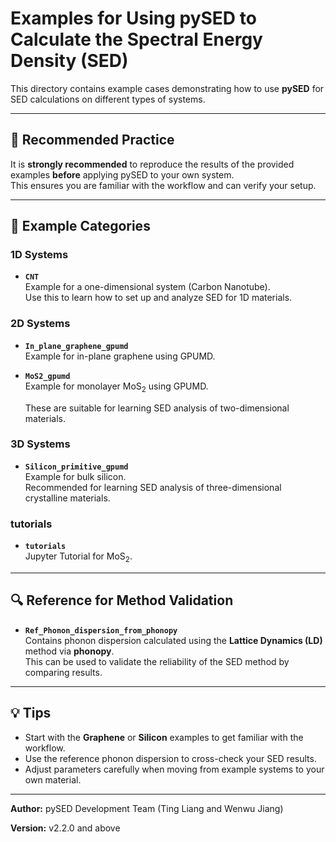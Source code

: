 # Examples for Using pySED to Calculate the Spectral Energy Density (SED)

This directory contains example cases demonstrating how to use **pySED** for SED calculations on different types of systems.

---

## 📌 Recommended Practice
It is **strongly recommended** to reproduce the results of the provided examples **before** applying pySED to your own system.  
This ensures you are familiar with the workflow and can verify your setup.

---

## 📂 Example Categories

### 1D Systems
- **`CNT`**  
  Example for a one-dimensional system (Carbon Nanotube).  
  Use this to learn how to set up and analyze SED for 1D materials.

### 2D Systems
- **`In_plane_graphene_gpumd`**  
  Example for in-plane graphene using GPUMD.  
  
- **`MoS2_gpumd`**  
  Example for monolayer MoS<sub>2</sub> using GPUMD.  
  
  These are suitable for learning SED analysis of two-dimensional materials.

### 3D Systems
- **`Silicon_primitive_gpumd`**  
  Example for bulk silicon.  
  Recommended for learning SED analysis of three-dimensional crystalline materials.
  
  
### tutorials
- **`tutorials`**  
  Jupyter Tutorial for MoS<sub>2</sub>.  

---

## 🔍 Reference for Method Validation
- **`Ref_Phonon_dispersion_from_phonopy`**  
  Contains phonon dispersion calculated using the **Lattice Dynamics (LD)** method via **phonopy**.  
  This can be used to validate the reliability of the SED method by comparing results.

---

## 💡 Tips
- Start with the **Graphene** or **Silicon** examples to get familiar with the workflow.
- Use the reference phonon dispersion to cross-check your SED results.
- Adjust parameters carefully when moving from example systems to your own material.

---

**Author:** pySED Development Team (Ting Liang and Wenwu Jiang) 

**Version:** v2.2.0 and above